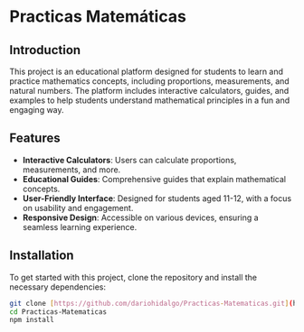 # Practicas Matemáticas

## Introduction
This project is an educational platform designed for students to learn and practice mathematics concepts, including proportions, measurements, and natural numbers. The platform includes interactive calculators, guides, and examples to help students understand mathematical principles in a fun and engaging way.

## Features
- **Interactive Calculators**: Users can calculate proportions, measurements, and more.
- **Educational Guides**: Comprehensive guides that explain mathematical concepts.
- **User-Friendly Interface**: Designed for students aged 11-12, with a focus on usability and engagement.
- **Responsive Design**: Accessible on various devices, ensuring a seamless learning experience.

## Installation
To get started with this project, clone the repository and install the necessary dependencies:

```bash
git clone [https://github.com/dariohidalgo/Practicas-Matematicas.git](https://github.com/dariohidalgo/Practicas-Matematicas.git)
cd Practicas-Matematicas
npm install